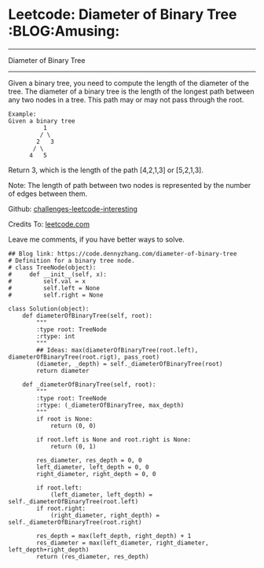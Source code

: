 # Leetcode: Diameter of Binary Tree     :BLOG:Amusing:


---

Diameter of Binary Tree  

---

Given a binary tree, you need to compute the length of the diameter of the tree. The diameter of a binary tree is the length of the longest path between any two nodes in a tree. This path may or may not pass through the root.  

    Example:
    Given a binary tree 
              1
             / \
            2   3
           / \     
          4   5

Return 3, which is the length of the path [4,2,1,3] or [5,2,1,3].  

Note: The length of path between two nodes is represented by the number of edges between them.  

Github: [challenges-leetcode-interesting](https://github.com/DennyZhang/challenges-leetcode-interesting/tree/master/diameter-of-binary-tree)  

Credits To: [leetcode.com](https://leetcode.com/problems/diameter-of-binary-tree/description/)  

Leave me comments, if you have better ways to solve.  

    ## Blog link: https://code.dennyzhang.com/diameter-of-binary-tree
    # Definition for a binary tree node.
    # class TreeNode(object):
    #     def __init__(self, x):
    #         self.val = x
    #         self.left = None
    #         self.right = None
    
    class Solution(object):
        def diameterOfBinaryTree(self, root):
            """
            :type root: TreeNode
            :rtype: int
            """
            ## Ideas: max(diameterOfBinaryTree(root.left), diameterOfBinaryTree(root.rigt), pass_root)
            (diameter, _depth) = self._diameterOfBinaryTree(root)
            return diameter
    
        def _diameterOfBinaryTree(self, root):
            """
            :type root: TreeNode
            :rtype: (_diameterOfBinaryTree, max_depth)
            """
            if root is None:
                return (0, 0)
    
            if root.left is None and root.right is None:
                return (0, 1)
    
            res_diameter, res_depth = 0, 0
            left_diameter, left_depth = 0, 0
            right_diameter, right_depth = 0, 0
    
            if root.left:
                (left_diameter, left_depth) = self._diameterOfBinaryTree(root.left)
            if root.right:
                (right_diameter, right_depth) = self._diameterOfBinaryTree(root.right)
    
            res_depth = max(left_depth, right_depth) + 1
            res_diameter = max(left_diameter, right_diameter, left_depth+right_depth)
            return (res_diameter, res_depth)
